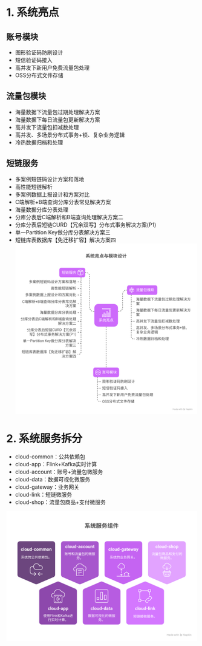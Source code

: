 # 1. 系统亮点
## 账号模块

- 图形验证码防刷设计
- 短信验证码接入
- 高并发下新用户免费流量包处理
- OSS分布式文件存储

## 流量包模块
- 海量数据下流量包过期处理解决方案
- 海量数据下每日流量包更新解决方案
- 高并发下流量包扣减数处理
- 高并发、多场景分布式事务+锁、复杂业务逻辑
- 冷热数据归档和处理

## 短链服务
- 多案例短链码设计方案和落地
- 高性能短链解析
- 多案例数据上报设计和方案对比
- C端解析+B端查询分库分表常见解决方案
- 海量数据分库分表处理
- 分库分表后C端解析和B端查询处理解决方案二
- 分库分表后短链CURD【冗余双写】分布式事务解决方案(P1)
- 单一Partition Key做分库分表解决方案三
- 短链库表数据库【免迁移扩容】解决方案四
![](../../youdaonote-images/短链系统架构设计%20-%20visual%20selection.svg)

# 2. 系统服务拆分

- cloud-common：公共依赖包
- cloud-app：Flink+Kafka实时计算
- cloud-account：账号+流量包微服务
- cloud-data：数据可视化微服务
- cloud-gateway：业务网关
- cloud-link：短链微服务
- cloud-shop：流量包商品+支付微服务

![](../../youdaonote-images/短链系统架构设计%20-%20visual%20selection%20(1).svg)

